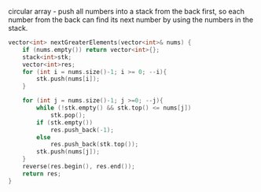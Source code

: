 circular array
    - push all numbers into a stack from the back first, so each number from the back can find its next number by using the numbers in the stack.
    
```cpp
vector<int> nextGreaterElements(vector<int>& nums) {
    if (nums.empty()) return vector<int>{};
    stack<int>stk;
    vector<int>res;
    for (int i = nums.size()-1; i >= 0; --i){
        stk.push(nums[i]);
    }

    for (int j = nums.size()-1; j >=0; --j){
        while (!stk.empty() && stk.top() <= nums[j])
            stk.pop();
        if (stk.empty())
            res.push_back(-1);
        else
            res.push_back(stk.top());
        stk.push(nums[j]);
    }
    reverse(res.begin(), res.end());
    return res;
}
```
